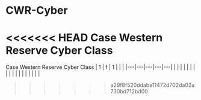 # CWR-Cyber
<<<<<<< HEAD
Case Western Reserve Cyber Class
=======
Case Western Reserve Cyber Class
| 1 | f | 1  |   |   |
|---|---|---|---|---|
|   |   |   |   |   |
|   |   |   |   |   |
|   |   |   |   |   |
>>>>>>> a29f8f520ddabe11472d702da02a730bd712bd00
